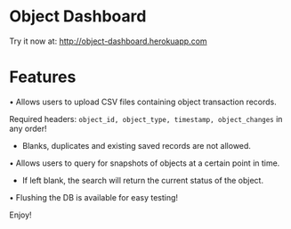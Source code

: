 # Object Dashboard

Try it now at: http://object-dashboard.herokuapp.com

# Features

• Allows users to upload CSV files containing object transaction records.

Required headers: `object_id, object_type, timestamp, object_changes` in any order!

  - Blanks, duplicates and existing saved records are not allowed.

• Allows users to query for snapshots of objects at a certain point in time.

  - If left blank, the search will return the current status of the object.

• Flushing the DB is available for easy testing!

Enjoy!